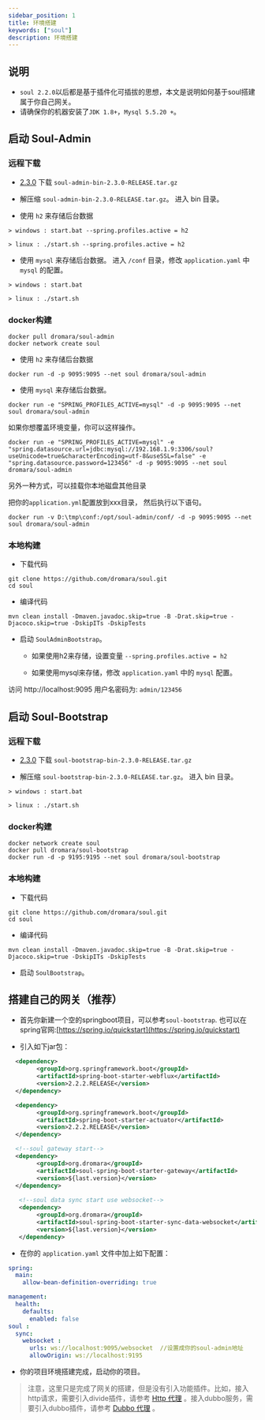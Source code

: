 ```yaml
---
sidebar_position: 1
title: 环境搭建
keywords: ["soul"]
description: 环境搭建
---
```


## 说明

* `soul 2.2.0`以后都是基于插件化可插拔的思想，本文是说明如何基于soul搭建属于你自己网关。
* 请确保你的机器安装了`JDK 1.8+`，`Mysql 5.5.20 +`。

## 启动 Soul-Admin

### 远程下载

* [2.3.0](https://github.com/dromara/soul/releases/tag/2.3.0) 下载 `soul-admin-bin-2.3.0-RELEASE.tar.gz`

* 解压缩 `soul-admin-bin-2.3.0-RELEASE.tar.gz`。 进入 bin 目录。

* 使用 `h2` 来存储后台数据

```
> windows : start.bat --spring.profiles.active = h2

> linux : ./start.sh --spring.profiles.active = h2
```

* 使用 `mysql` 来存储后台数据。 进入 `/conf` 目录，修改 `application.yaml` 中`mysql` 的配置。

```
> windows : start.bat 

> linux : ./start.sh 
```

### docker构建

```
docker pull dromara/soul-admin
docker network create soul
```

* 使用 `h2` 来存储后台数据

```
docker run -d -p 9095:9095 --net soul dromara/soul-admin
```

* 使用 `mysql` 来存储后台数据。

```
docker run -e "SPRING_PROFILES_ACTIVE=mysql" -d -p 9095:9095 --net soul dromara/soul-admin
```

如果你想覆盖环境变量，你可以这样操作。

```
docker run -e "SPRING_PROFILES_ACTIVE=mysql" -e "spring.datasource.url=jdbc:mysql://192.168.1.9:3306/soul?useUnicode=true&characterEncoding=utf-8&useSSL=false" -e "spring.datasource.password=123456" -d -p 9095:9095 --net soul dromara/soul-admin
```

另外一种方式，可以挂载你本地磁盘其他目录

把你的`application.yml`配置放到xxx目录， 然后执行以下语句。

```
docker run -v D:\tmp\conf:/opt/soul-admin/conf/ -d -p 9095:9095 --net soul dromara/soul-admin
```

### 本地构建

* 下载代码

```
git clone https://github.com/dromara/soul.git
cd soul
```

* 编译代码

```
mvn clean install -Dmaven.javadoc.skip=true -B -Drat.skip=true -Djacoco.skip=true -DskipITs -DskipTests
```

* 启动 `SoulAdminBootstrap`。 

  * 如果使用h2来存储，设置变量 `--spring.profiles.active = h2`
   
  * 如果使用mysql来存储，修改 `application.yaml` 中的 `mysql` 配置。
   

访问 http://localhost:9095   用户名密码为: `admin/123456`


## 启动 Soul-Bootstrap

### 远程下载

* [2.3.0](https://github.com/dromara/soul/releases/tag/2.3.0) 下载 `soul-bootstrap-bin-2.3.0-RELEASE.tar.gz`

* 解压缩 `soul-bootstrap-bin-2.3.0-RELEASE.tar.gz`。 进入 bin 目录。

```
> windows : start.bat 

> linux : ./start.sh 
```

### docker构建

```
docker network create soul
docker pull dromara/soul-bootstrap
docker run -d -p 9195:9195 --net soul dromara/soul-bootstrap
```

### 本地构建

* 下载代码

```
git clone https://github.com/dromara/soul.git
cd soul
```

* 编译代码

```
mvn clean install -Dmaven.javadoc.skip=true -B -Drat.skip=true -Djacoco.skip=true -DskipITs -DskipTests
```

* 启动 `SoulBootstrap`。 

## 搭建自己的网关（推荐）

* 首先你新建一个空的springboot项目，可以参考`soul-bootstrap`. 也可以在spring官网:[https://spring.io/quickstart](https://spring.io/quickstart)

* 引入如下jar包：

```xml
  <dependency>
        <groupId>org.springframework.boot</groupId>
        <artifactId>spring-boot-starter-webflux</artifactId>
        <version>2.2.2.RELEASE</version>
  </dependency>

  <dependency>
        <groupId>org.springframework.boot</groupId>
        <artifactId>spring-boot-starter-actuator</artifactId>
        <version>2.2.2.RELEASE</version>
  </dependency>

  <!--soul gateway start-->
  <dependency>
        <groupId>org.dromara</groupId>
        <artifactId>soul-spring-boot-starter-gateway</artifactId>
        <version>${last.version}</version>
  </dependency>
  
   <!--soul data sync start use websocket-->
   <dependency>
        <groupId>org.dromara</groupId>
        <artifactId>soul-spring-boot-starter-sync-data-websocket</artifactId>
        <version>${last.version}</version>
   </dependency>
```

* 在你的 `application.yaml` 文件中加上如下配置：

```yaml
spring:
  main:
    allow-bean-definition-overriding: true

management:
  health:
    defaults:
      enabled: false
soul :
  sync:
    websocket :
      urls: ws://localhost:9095/websocket  //设置成你的soul-admin地址
      allowOrigin: ws://localhost:9195
```

* 你的项目环境搭建完成，启动你的项目。

> 注意，这里只是完成了网关的搭建，但是没有引入功能插件。比如，接入http请求，需要引入divide插件，请参考 [Http 代理](./http-proxy/) 。接入dubbo服务，需要引入dubbo插件，请参考 [Dubbo 代理](./dubbo-proxy/) 。









